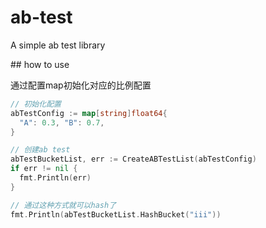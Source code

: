 # ab-test
A simple ab test library

## how to use

通过配置map初始化对应的比例配置

```go
// 初始化配置
abTestConfig := map[string]float64{
  "A": 0.3, "B": 0.7,
}

// 创建ab test
abTestBucketList, err := CreateABTestList(abTestConfig)
if err != nil {
  fmt.Println(err)
}

// 通过这种方式就可以hash了
fmt.Println(abTestBucketList.HashBucket("iii"))


```
